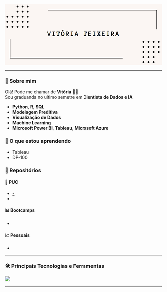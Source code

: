 <!-- Banner com seu nome (pode hospedar a imagem em um repositório ou no próprio GitHub) -->
![Card](https://github.com/vitoriaft/vitoriaft/blob/main/card.png?raw=true)


---

### 🧠 Sobre mim

Olá! Pode me chamar de **Vitória** 👩‍🔬  
Sou graduanda no ultimo semetre em **Cientista de Dados e IA** 

- **Python**, **R**, **SQL**
- **Modelagem Preditiva**
- **Visualização de Dados**
- **Machine Learning**
- **Microsoft Power BI**, **Tableau**, **Microsoft Azure**

### 🧠 O que estou aprendendo 

- Tableau
- DP-100

### 📁 Repositórios

#### 🐍 PUC

- [-](#)
-
#### 📊 Bootcamps

-

#### 📈 Pessoais

-

---

### 🛠️ Principais Tecnologias e Ferramentas

<p align="left">
  <img src="https://cdn.jsdelivr.net/gh/devicons/devicon/icons/python/python-original.svg" width="40" />

</p>

---


